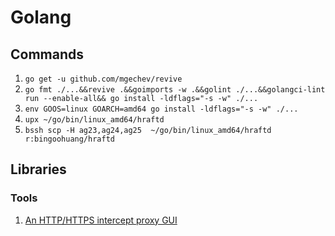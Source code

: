# Golang

## Commands

1. `go get -u github.com/mgechev/revive`
1. `go fmt ./...&&revive .&&goimports -w .&&golint ./...&&golangci-lint run --enable-all&& go install -ldflags="-s -w" ./...`
1. `env GOOS=linux GOARCH=amd64 go install -ldflags="-s -w" ./...`
1. `upx ~/go/bin/linux_amd64/hraftd`
1. `bssh scp -H ag23,ag24,ag25  ~/go/bin/linux_amd64/hraftd  r:bingoohuang/hraftd`

## Libraries

### Tools

1. [An HTTP/HTTPS intercept proxy GUI](https://github.com/rhaidiz/broxy)
